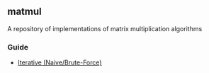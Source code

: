 ## matmul
A repository of implementations of matrix multiplication algorithms

### Guide
- [Iterative (Naive/Brute-Force)](./iterative/)
